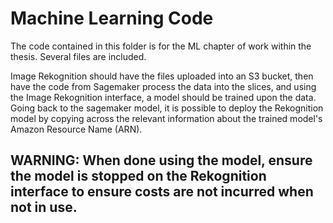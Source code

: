 # Machine Learning Code
The code contained in this folder is for the ML chapter of work within the thesis. Several files are included.

Image Rekognition should have the files uploaded into an S3 bucket, then have the code from Sagemaker process the data into the slices, 
and using the Image Rekognition interface, a model should be trained upon the data. Going back to the sagemaker model, it is possible 
to deploy the Rekognition model by copying across the relevant information about the trained model's Amazon Resource Name (ARN).

## WARNING: When done using the model, ensure the model is stopped on the Rekognition interface to ensure costs are not incurred when not in use.
